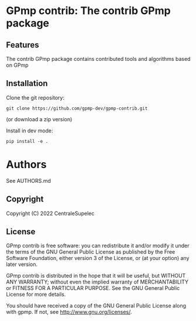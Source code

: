# GPmp contrib: The contrib GPmp package

## Features

The contrib GPmp package contains contributed tools and algorithms based on
GPmp

## Installation

Clone the git repository:
```
git clone https://github.com/gpmp-dev/gpmp-contrib.git
```
(or download a zip version)

Install in dev mode:
```
pip install -e .
```

# Authors

 See AUTHORS.md

## Copyright

 Copyright (C) 2022 CentraleSupelec

## License

 GPmp contrib is free software: you can redistribute it and/or modify it
 under the terms of the GNU General Public License as published by
 the Free Software Foundation, either version 3 of the License, or
 (at your option) any later version.

 GPmp contrib is distributed in the hope that it will be useful, but WITHOUT
 ANY WARRANTY; without even the implied warranty of MERCHANTABILITY
 or FITNESS FOR A PARTICULAR PURPOSE. See the GNU General Public
 License for more details.

 You should have received a copy of the GNU General Public License
 along with gpmp. If not, see http://www.gnu.org/licenses/.
